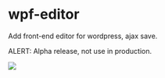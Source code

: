 # wpf-editor
Add front-end editor for wordpress, ajax save.

ALERT: Alpha release, not use in production.

![](https://media.giphy.com/media/l0ExoFAomQngulGCI/source.gif)
